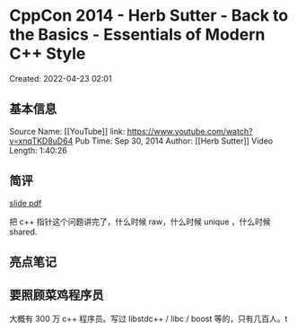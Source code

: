 # CppCon 2014 - Herb Sutter - Back to the Basics - Essentials of Modern C++ Style

Created: 2022-04-23 02:01

## 基本信息

Source Name: [[YouTube]]
link: https://www.youtube.com/watch?v=xnqTKD8uD64
Pub Time: Sep 30, 2014
Author: [[Herb Sutter]]
Video Length: 1:40:26

## 简评

[slide pdf](https://github.com/CppCon/CppCon2014/blob/master/Presentations/Back%20to%20the%20Basics!%20Essentials%20of%20Modern%20C%2B%2B%20Style/Back%20to%20the%20Basics!%20Essentials%20of%20Modern%20C%2B%2B%20Style%20-%20Herb%20Sutter%20-%20CppCon%202014.pdf)

把 c++ 指针这个问题讲完了，什么时候 raw，什么时候 unique ，什么时候 shared.

## 亮点笔记

## 要照顾菜鸡程序员

大概有 300 万 c++ 程序员。写过 libstdc++ / libc / boost 等的，只有几百人。t